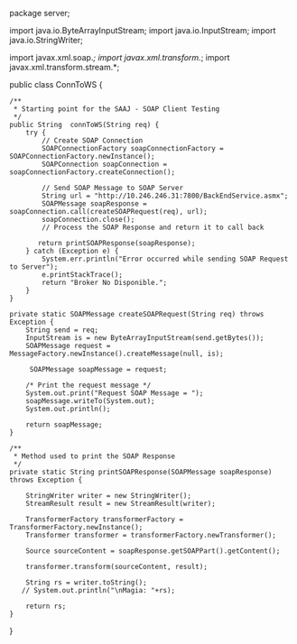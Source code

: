 package server;

import java.io.ByteArrayInputStream;
import java.io.InputStream;
import java.io.StringWriter;

import javax.xml.soap.*;
import javax.xml.transform.*;
import javax.xml.transform.stream.*;

public class ConnToWS {

    /**
     * Starting point for the SAAJ - SOAP Client Testing
     */
    public String  connToWS(String req) {
        try {
            // Create SOAP Connection
            SOAPConnectionFactory soapConnectionFactory = SOAPConnectionFactory.newInstance();
            SOAPConnection soapConnection = soapConnectionFactory.createConnection();

            // Send SOAP Message to SOAP Server
            String url = "http://10.246.246.31:7800/BackEndService.asmx";
            SOAPMessage soapResponse = soapConnection.call(createSOAPRequest(req), url);
            soapConnection.close();
            // Process the SOAP Response and return it to call back 
            
           return printSOAPResponse(soapResponse);           
        } catch (Exception e) {
            System.err.println("Error occurred while sending SOAP Request to Server");
            e.printStackTrace();
            return "Broker No Disponible.";
        }
    }

    private static SOAPMessage createSOAPRequest(String req) throws Exception {
    	String send = req; 
    	InputStream is = new ByteArrayInputStream(send.getBytes());
    	SOAPMessage request = MessageFactory.newInstance().createMessage(null, is);
    	
    	 SOAPMessage soapMessage = request;
        
        /* Print the request message */
        System.out.print("Request SOAP Message = ");
        soapMessage.writeTo(System.out);
        System.out.println();

        return soapMessage;
    }

    /**
     * Method used to print the SOAP Response
     */
    private static String printSOAPResponse(SOAPMessage soapResponse) throws Exception {
             
        StringWriter writer = new StringWriter();
        StreamResult result = new StreamResult(writer);
        
        TransformerFactory transformerFactory = TransformerFactory.newInstance();
        Transformer transformer = transformerFactory.newTransformer();
        
        Source sourceContent = soapResponse.getSOAPPart().getContent();
        
        transformer.transform(sourceContent, result);
        
        String rs = writer.toString(); 
       // System.out.println("\nMagia: "+rs);
        
        return rs;
    }

}









